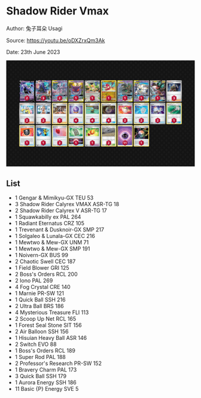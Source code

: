 # Shadow Rider Vmax

Author: 兔子耳朵 Usagi

Source: <https://youtu.be/oDXZrxQm3Ak>

Date: 23th June 2023

![decklist](../../images/PAL/Shadow%20Rider%20Vmax/3-%20Shadow%20Rider%20Vmax.png)

## List

* 1 Gengar & Mimikyu-GX TEU 53
* 3 Shadow Rider Calyrex VMAX ASR-TG 18
* 2 Shadow Rider Calyrex V ASR-TG 17
* 1 Squawkabilly ex PAL 264
* 1 Radiant Eternatus CRZ 105
* 1 Trevenant & Dusknoir-GX SMP 217
* 1 Solgaleo & Lunala-GX CEC 216
* 1 Mewtwo & Mew-GX UNM 71
* 1 Mewtwo & Mew-GX SMP 191
* 1 Noivern-GX BUS 99
* 2 Chaotic Swell CEC 187
* 1 Field Blower GRI 125
* 2 Boss's Orders RCL 200
* 2 Iono PAL 269
* 4 Fog Crystal CRE 140
* 1 Marnie PR-SW 121
* 1 Quick Ball SSH 216
* 2 Ultra Ball BRS 186
* 4 Mysterious Treasure FLI 113
* 2 Scoop Up Net RCL 165
* 1 Forest Seal Stone SIT 156
* 2 Air Balloon SSH 156
* 1 Hisuian Heavy Ball ASR 146
* 2 Switch EVO 88
* 1 Boss's Orders RCL 189
* 1 Super Rod PAL 188
* 2 Professor's Research PR-SW 152
* 1 Bravery Charm PAL 173
* 3 Quick Ball SSH 179
* 1 Aurora Energy SSH 186
* 11 Basic {P} Energy SVE 5
